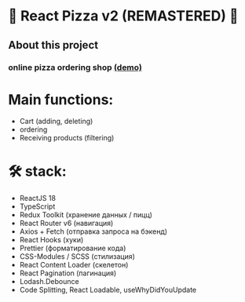 # 🍕 React Pizza v2 (REMASTERED) 🍕
## About this project
### online pizza ordering shop <a href="https://react-pizza-v2-alpha.vercel.app/">(demo)</a>
# Main functions:
- Cart (adding, deleting)
- ordering
- Receiving products (filtering)


# 🛠 stack:
- ReactJS 18
- TypeScript
- Redux Toolkit (хранение данных / пицц)
- React Router v6 (навигация)
- Axios + Fetch (отправка запроса на бэкенд)
- React Hooks (хуки)
- Prettier (форматирование кода)
- CSS-Modules / SCSS (стилизация)
- React Content Loader (скелетон)
- React Pagination (пагинация)
- Lodash.Debounce
- Code Splitting, React Loadable, useWhyDidYouUpdate
